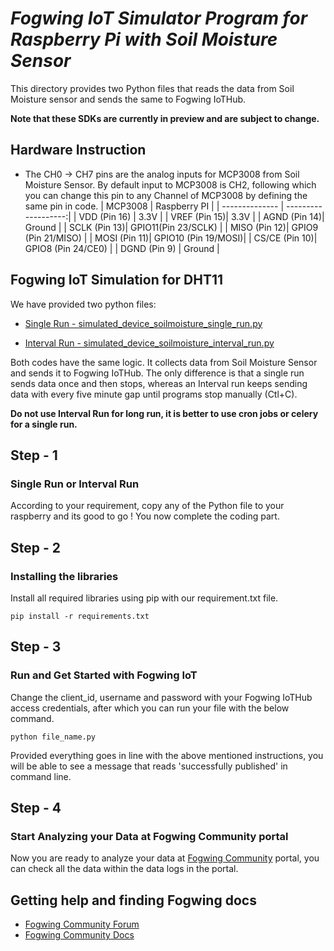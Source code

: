 # *Fogwing IoT Simulator Program for Raspberry Pi with Soil Moisture Sensor*

This directory provides two Python files that reads the data from Soil Moisture sensor and sends the same to Fogwing IoTHub.

**Note that these SDKs are currently in preview and are subject to change.**

## Hardware Instruction
* The CH0 -> CH7 pins are the analog inputs for MCP3008 from Soil Moisture Sensor. By default input to MCP3008 is CH2, following which you can change this pin to any Channel of MCP3008 by defining the same pin in code.
|     MCP3008    |    Raspberry PI     |
| -------------- | -------------------:|
|   VDD (Pin 16) |       3.3V          |
|   VREF (Pin 15)|       3.3V          |
|   AGND (Pin 14)|      Ground         |
|   SCLK (Pin 13)| GPIO11(Pin 23/SCLK) |
|   MISO (Pin 12)| GPIO9 (Pin 21/MISO) |
|   MOSI (Pin 11)| GPIO10 (Pin 19/MOSI)|
|  CS/CE (Pin 10)| GPIO8 (Pin 24/CE0)  |
|  DGND (Pin 9)  |      Ground         |

## Fogwing IoT Simulation for DHT11
We have provided two python files:
* [Single Run - simulated_device_soilmoisture_single_run.py](https://github.com/factana/fogwing-simulator-for-raspberry-python/blob/master/fw-iothub-soilmoisture-sensor/simulated_device_soilmoisture_single_run.py)

* [Interval Run - simulated_device_soilmoisture_interval_run.py](https://github.com/factana/fogwing-simulator-for-raspberry-python/blob/master/fw-iothub-soilmoisture-sensor/simulated_device_soilmoisture_interval_run.py)

Both codes have the same logic. It collects data from Soil Moisture Sensor and sends it to Fogwing IoTHub. The only difference is that a single run sends data once and then stops, whereas an Interval run keeps sending data with every five minute gap until programs stop manually (Ctl+C).

**Do not use Interval Run for long run, it is better to use cron jobs or celery for a single run.**

## Step - 1
### Single Run or Interval Run
According to your requirement, copy any of the Python file to your raspberry and its good to go ! You now complete the coding part.

## Step - 2
### Installing the libraries
Install all required libraries using pip with our requirement.txt file.
```
pip install -r requirements.txt
```

## Step - 3
### Run and Get Started with Fogwing IoT
Change the client_id, username and password with your Fogwing IoTHub access credentials, after which you can run your file with the below command.
```
python file_name.py
```
Provided everything goes in line with the above mentioned instructions, you will be able to see a message that reads 'successfully published' in command line.

## Step - 4
### Start Analyzing your Data at Fogwing Community portal
Now you are ready to analyze your data at [Fogwing Community](http://community.fogwing.net/) portal, you can check all the data within the data logs in the portal.

## Getting help and finding Fogwing docs
* [Fogwing Community Forum]()
* [Fogwing Community Docs](https://docs.fogwing.io/)
